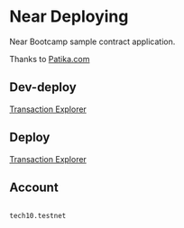# Near Deploying

Near Bootcamp sample contract application.

Thanks to [Patika.com](https://www.patika.dev/)


## Dev-deploy

[Transaction Explorer](https://explorer.testnet.near.org/transactions/E2QHEzKov4oJkQvELc5gayzXUY7Cz6oJxi49Ag1ViCJF)



## Deploy

[Transaction Explorer](https://explorer.testnet.near.org/transactions/7x6vHLa2xGoCT2zVFwfLuiiCb4KP6GzFAdPQyKDko9de)


## Account
```

tech10.testnet

```
